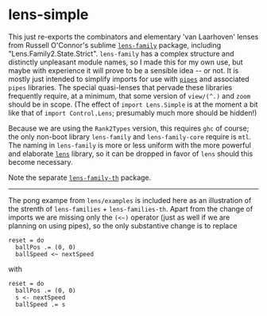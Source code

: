lens-simple
===========

This just re-exports the combinators and elementary 'van Laarhoven' lenses from Russell O'Connor's sublime [`lens-family`](http://hackage.haskell.org/package/lens-family) package, including "Lens.Family2.State.Strict". `lens-family` has a complex structure and distinctly unpleasant module names, so I made this for my own use, but maybe with experience it will prove to be a sensible idea -- or not. It is mostly just intended to simplify imports for use with [`pipes`](http://hackage.haskell.org/package/pipes) and associated `pipes` libraries. The special quasi-lenses that pervade these libraries frequently require, at a minimum, that some version of `view/(^.)` and `zoom` should be in scope. (The effect of `import Lens.Simple` is at the moment a bit like that of `import Control.Lens`; presumably much more should be hidden!)

Because we are using the `Rank2Types` version, this requires `ghc` of course; the only non-boot library `lens-family` and `lens-family-core` require is `mtl`.  
The naming in `lens-family` is more or less uniform with the more powerful and elaborate [`lens`](http://hackage.haskell.org/package/lens) library, so it can be dropped in favor of `lens` should this become necessary. 

Note the separate [`lens-family-th`](http://hackage.haskell.org/package/lens-family-th) package.


-----

The pong exampe from `lens/examples` is included here as an illustration of the strenth of `lens-families` + `lens-families-th`. Apart from the change of imports we are missing only the `(<~)` operator (just as well if we are planning on using pipes), so the only substantive change is to replace 

    reset = do
      ballPos .= (0, 0)
      ballSpeed <~ nextSpeed

with 

    reset = do
      ballPos .= (0, 0)
      s <- nextSpeed
      ballSpeed .= s
      


